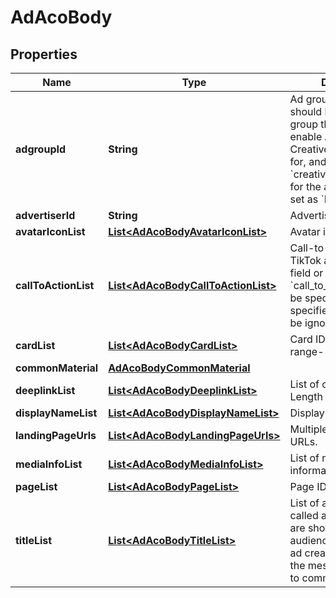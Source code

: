 # AdAcoBody

## Properties
Name | Type | Description | Notes
------------ | ------------- | ------------- | -------------
**adgroupId** | **String** | Ad group ID. The ID should be of the ad group that you will enable Automated Creative Optimization for, and &#x60;creative_material_mode&#x60; for the ad group must be set as &#x60;DYNAMIC&#x60;. |  [optional]
**advertiserId** | **String** | Advertiser ID.  |[required]  
**avatarIconList** | [**List&lt;AdAcoBodyAvatarIconList&gt;**](AdAcoBodyAvatarIconList.md) | Avatar image list. |  [optional]
**callToActionList** | [**List&lt;AdAcoBodyCallToActionList&gt;**](AdAcoBodyCallToActionList.md) | Call-to-action list. For TikTok ads, either this field or &#x60;call_to_action_id&#x60; must be specified. If both are specified, this field will be ignored. |  [optional]
**cardList** | [**List&lt;AdAcoBodyCardList&gt;**](AdAcoBodyCardList.md) | Card ID list. Length range- [0,1]. |  [optional]
**commonMaterial** | [**AdAcoBodyCommonMaterial**](AdAcoBodyCommonMaterial.md) |  |  [optional]
**deeplinkList** | [**List&lt;AdAcoBodyDeeplinkList&gt;**](AdAcoBodyDeeplinkList.md) | List of open URLs. Length range- [0,1] |  [optional]
**displayNameList** | [**List&lt;AdAcoBodyDisplayNameList&gt;**](AdAcoBodyDisplayNameList.md) | Display names. |  [optional]
**landingPageUrls** | [**List&lt;AdAcoBodyLandingPageUrls&gt;**](AdAcoBodyLandingPageUrls.md) | Multiple landing page URLs. |  [optional]
**mediaInfoList** | [**List&lt;AdAcoBodyMediaInfoList&gt;**](AdAcoBodyMediaInfoList.md) | List of media information. |  [optional]
**pageList** | [**List&lt;AdAcoBodyPageList&gt;**](AdAcoBodyPageList.md) | Page ID list. |  [optional]
**titleList** | [**List&lt;AdAcoBodyTitleList&gt;**](AdAcoBodyTitleList.md) | List of ad titles (also called ad texts). Ad titles are shown to your audience as part of your ad creative, to deliver the message you intend to communicate to them. |  [optional]
